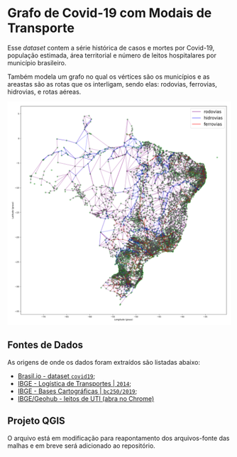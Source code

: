 # Grafo de Covid-19 com Modais de Transporte

Esse _dataset_ contem a série histórica de casos e mortes por Covid-19, população estimada, área territorial e número de leitos hospitalares por município brasileiro. 

Também modela um grafo no qual os vértices são os municípios e as areastas são as rotas que os interligam, sendo elas: rodovias, ferrovias, hidrovias, e rotas aéreas.

<img src="https://github.com/lcaldeira/GrafoBrasilCovid/blob/main/imagens/grafo-p1_%5Bpt%5D.png" size="360" />

## Fontes de Dados

As origens de onde os dados foram extraídos são listadas abaixo:

- [Brasil.io - dataset `covid19`](https://brasil.io/dataset/covid19/files/);
- [IBGE - Logística de Transportes | `2014`](https://www.ibge.gov.br/geociencias/cartas-e-mapas/redes-geograficas/15793-logistica-dos-transportes.html?=&t=downloads);
- [IBGE - Bases Cartográficas | `bc250/2019`](https://www.ibge.gov.br/geociencias/cartas-e-mapas/bases-cartograficas-continuas/15759-brasil.html?=&t=downloads);
- [IBGE/Geohub - leitos de UTI (abra no Chrome)](https://dadosgeociencias.ibge.gov.br/portal/apps/sites/#/geohub-ibge-covid-19/datasets/6087e8e2024548d3932d4a215480c3ce)

## Projeto QGIS

O arquivo está em modificação para reapontamento dos arquivos-fonte das malhas e em breve será adicionado ao repositório.
